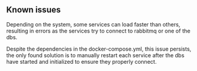 
## Known issues
Depending on the system, some services can load faster than others, resulting in errors as the services try to connect to rabbitmq or one of the dbs.

Despite the dependencies in the docker-compose.yml, this issue persists, the only found solution is to manually restart each service after the dbs have started and initialized to ensure they properly connect.
